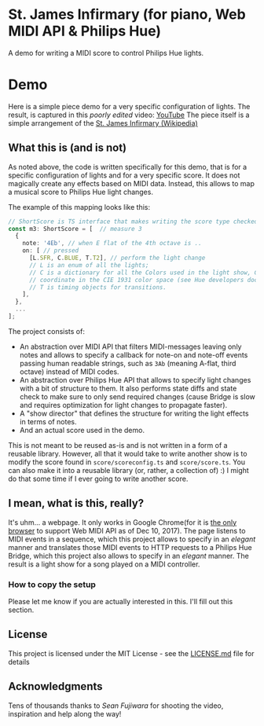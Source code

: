 # St. James Infirmary (for piano, Web MIDI API & Philips Hue) 

A demo for writing a MIDI score to control Philips Hue lights. 

# Demo

Here is a simple piece demo for a very specific configuration of lights.
The result, is captured in this *poorly edited* video: [YouTube](https://www.youtube.com/watch?v=xJ2nlYEM9ug)
The piece itself is a simple arrangement of the
[St. James Infirmary (Wikipedia)](https://en.wikipedia.org/wiki/St._James_Infirmary_Blues)
 

## What this is (and is not)

As noted above, the code is written specifically for this demo, that is for a specific configuration of lights and for a
very specific score. It does not magically create any effects based on MIDI data. Instead, this allows to map a musical
score to Philips Hue light changes.

The example of this mapping looks like this:

```typescript
// ShortScore is TS interface that makes writing the score type checked and less of nightmare.
const m3: ShortScore = [  // measure 3
  {
    note: '4Eb', // when E flat of the 4th octave is ..
    on: [ // pressed
      [L.SFR, C.BLUE, T.T2], // perform the light change
      // L is an enum of all the lights;
      // C is a dictionary for all the Colors used in the light show, Color is expressed as a HL/brightness or an (x, y)
      // coordinate in the CIE 1931 color space (see Hue developers documentation for details); 
      // T is timing objects for transitions.
    ],
  },
  ...
];
```

The project consists of:
- An abstraction over MIDI API that filters MIDI-messages leaving only notes and allows to specify a callback for
  note-on and note-off events passing human readable strings, such as `3Ab` (meaning A-flat, third octave) instead of
  MIDI codes.
- An abstraction over Philips Hue API that allows to specify light changes with a bit of structure to them. It also
  performs state diffs and state check to make sure to only send required changes (cause Bridge is slow and requires
  optimization for light changes to propagate faster).
- A "show director" that defines the structure for writing the light effects in terms of notes.
- And an actual score used in the demo.   

This is not meant to be reused as-is and is not written in a form of a reusable library. However,
all that it would take to write another show is to modify the score found in `score/scoreconfig.ts` and
`score/score.ts`. You can also make it into a reusable library (or, rather, a collection of) :)
I might do that some time if I ever going to write another score.

## I mean, what is this, really?

It's uhm... a webpage. It only works in Google Chrome(for it is [the only browser](https://caniuse.com/#feat=midi) to
support Web MIDI API as of Dec 10, 2017).
The page listens to MIDI events in a sequence, which this project allows to specify in an *elegant* manner and
translates those MIDI events to HTTP requests to a Philips Hue Bridge, which this project also allows to specify
in an *elegant* manner. The result is a light show for a song played on a MIDI controller.     

### How to copy the setup

Please let me know if you are actually interested in this. I'll fill out this section.  

## License

This project is licensed under the MIT License - see the [LICENSE.md](LICENSE.md) file for details

## Acknowledgments

Tens of thousands thanks to *Sean Fujiwara* for shooting the video, inspiration and help along the way! 

